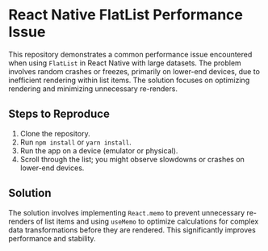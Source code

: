# React Native FlatList Performance Issue

This repository demonstrates a common performance issue encountered when using `FlatList` in React Native with large datasets.  The problem involves random crashes or freezes, primarily on lower-end devices, due to inefficient rendering within list items. The solution focuses on optimizing rendering and minimizing unnecessary re-renders.

## Steps to Reproduce

1. Clone the repository.
2. Run `npm install` or `yarn install`.
3. Run the app on a device (emulator or physical).
4. Scroll through the list; you might observe slowdowns or crashes on lower-end devices.

## Solution

The solution involves implementing `React.memo` to prevent unnecessary re-renders of list items and using `useMemo` to optimize calculations for complex data transformations before they are rendered.  This significantly improves performance and stability.